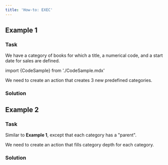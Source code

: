 ```yaml
---
title: 'How-to: EXEC'
---
```


## Example 1

### Task

We have a category of books for which a title, a numerical code, and a start date for sales are defined.

import {CodeSample} from './CodeSample.mdx'

<CodeSample url="https://documentation.lsfusion.org/sample?file=UseCaseExec&block=sample1"/>

We need to create an action that creates 3 new predefined categories.

### Solution

<CodeSample url="https://documentation.lsfusion.org/sample?file=UseCaseExec&block=solution1"/>

## Example 2

### Task

Similar to **Example 1**, except that each category has a "parent".

<CodeSample url="https://documentation.lsfusion.org/sample?file=UseCaseExec&block=sample2"/>

We need to create an action that fills category depth for each category.

### Solution

<CodeSample url="https://documentation.lsfusion.org/sample?file=UseCaseExec&block=solution2"/>
